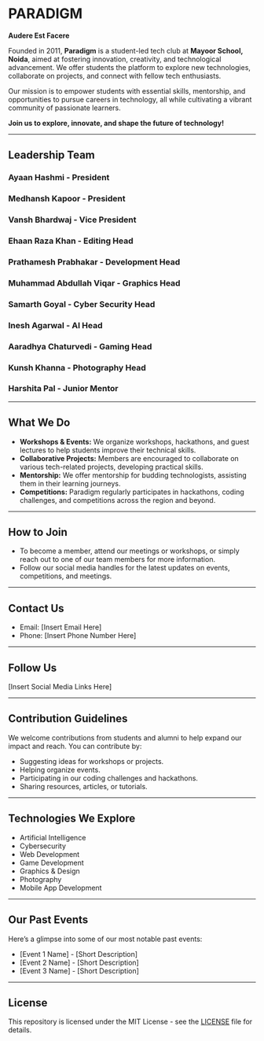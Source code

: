 # PARADIGM  
**Audere Est Facere**

Founded in 2011, **Paradigm** is a student-led tech club at **Mayoor School, Noida**, aimed at fostering innovation, creativity, and technological advancement. We offer students the platform to explore new technologies, collaborate on projects, and connect with fellow tech enthusiasts.  

Our mission is to empower students with essential skills, mentorship, and opportunities to pursue careers in technology, all while cultivating a vibrant community of passionate learners.

**Join us to explore, innovate, and shape the future of technology!**

---

## Leadership Team

### Ayaan Hashmi - President  
<div class="social-icons">
    <a href="https://github.com/Ayaan-Hashmi" target="_blank">
        <i class="bx bxl-github"></i>
    </a>
    <a href="https://www.linkedin.com/in/your-linkedin-profile" target="_blank">
        <i class="bx bxl-linkedin-square"></i>
    </a>
    <a href="https://discord.com/users/951491358500216842" target="_blank">
        <i class="bx bxl-discord-alt"></i>
    </a>
    <a href="mailto:apex.hashmi@gmail.com" target="_blank">
        <i class="bx bxl-gmail"></i>
    </a>
</div>

### Medhansh Kapoor - President  
<div class="social-icons">
    <a href="LINK_HERE" target="_blank">
        <i class="bx bxl-github"></i>
    </a>
    <a href="LINK_HERE" target="_blank">
        <i class="bx bxl-linkedin-square"></i>
    </a>
</div>

### Vansh Bhardwaj - Vice President  
<div class="social-icons">
    <a href="LINK_HERE" target="_blank">
        <i class="bx bxl-github"></i>
    </a>
    <a href="LINK_HERE" target="_blank">
        <i class="bx bxl-linkedin-square"></i>
    </a>
</div>

### Ehaan Raza Khan - Editing Head  
<div class="social-icons">
    <a href="LINK_HERE" target="_blank">
        <i class="bx bxl-github"></i>
    </a>
    <a href="LINK_HERE" target="_blank">
        <i class="bx bxl-linkedin-square"></i>
    </a>
</div>

### Prathamesh Prabhakar - Development Head  
<div class="social-icons">
    <a href="LINK_HERE" target="_blank">
        <i class="bx bxl-github"></i>
    </a>
    <a href="LINK_HERE" target="_blank">
        <i class="bx bxl-linkedin-square"></i>
    </a>
</div>

### Muhammad Abdullah Viqar - Graphics Head  
<div class="social-icons">
    <a href="LINK_HERE" target="_blank">
        <i class="bx bxl-github"></i>
    </a>
    <a href="LINK_HERE" target="_blank">
        <i class="bx bxl-linkedin-square"></i>
    </a>
</div>

### Samarth Goyal - Cyber Security Head  
<div class="social-icons">
    <a href="LINK_HERE" target="_blank">
        <i class="bx bxl-github"></i>
    </a>
    <a href="LINK_HERE" target="_blank">
        <i class="bx bxl-linkedin-square"></i>
    </a>
</div>

### Inesh Agarwal - AI Head  
<div class="social-icons">
    <a href="LINK_HERE" target="_blank">
        <i class="bx bxl-github"></i>
    </a>
    <a href="LINK_HERE" target="_blank">
        <i class="bx bxl-linkedin-square"></i>
    </a>
</div>

### Aaradhya Chaturvedi - Gaming Head  
<div class="social-icons">
    <a href="LINK_HERE" target="_blank">
        <i class="bx bxl-github"></i>
    </a>
    <a href="LINK_HERE" target="_blank">
        <i class="bx bxl-linkedin-square"></i>
    </a>
</div>

### Kunsh Khanna - Photography Head  
<div class="social-icons">
    <a href="LINK_HERE" target="_blank">
        <i class="bx bxl-github"></i>
    </a>
    <a href="LINK_HERE" target="_blank">
        <i class="bx bxl-linkedin-square"></i>
    </a>
</div>

### Harshita Pal - Junior Mentor  
<div class="social-icons">
    <a href="LINK_HERE" target="_blank">
        <i class="bx bxl-github"></i>
    </a>
    <a href="LINK_HERE" target="_blank">
        <i class="bx bxl-linkedin-square"></i>
    </a>
</div>

---

## What We Do

- **Workshops & Events:** We organize workshops, hackathons, and guest lectures to help students improve their technical skills.
- **Collaborative Projects:** Members are encouraged to collaborate on various tech-related projects, developing practical skills.
- **Mentorship:** We offer mentorship for budding technologists, assisting them in their learning journeys.
- **Competitions:** Paradigm regularly participates in hackathons, coding challenges, and competitions across the region and beyond.

---

## How to Join

- To become a member, attend our meetings or workshops, or simply reach out to one of our team members for more information.
- Follow our social media handles for the latest updates on events, competitions, and meetings.

---

## Contact Us

- Email: [Insert Email Here]  
- Phone: [Insert Phone Number Here]  

---

## Follow Us

[Insert Social Media Links Here]

---

## Contribution Guidelines

We welcome contributions from students and alumni to help expand our impact and reach. You can contribute by:

- Suggesting ideas for workshops or projects.
- Helping organize events.
- Participating in our coding challenges and hackathons.
- Sharing resources, articles, or tutorials.

---

## Technologies We Explore

- Artificial Intelligence
- Cybersecurity
- Web Development
- Game Development
- Graphics & Design
- Photography
- Mobile App Development

---

## Our Past Events

Here’s a glimpse into some of our most notable past events:

- [Event 1 Name] - [Short Description]  
- [Event 2 Name] - [Short Description]  
- [Event 3 Name] - [Short Description]  

---

## License

This repository is licensed under the MIT License - see the [LICENSE](LICENSE) file for details.

